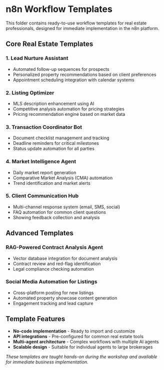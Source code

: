 # n8n Workflow Templates

This folder contains ready-to-use workflow templates for real estate professionals, designed for immediate implementation in the n8n platform.

## Core Real Estate Templates

### 1. Lead Nurture Assistant
- Automated follow-up sequences for prospects
- Personalized property recommendations based on client preferences
- Appointment scheduling integration with calendar systems

### 2. Listing Optimizer
- MLS description enhancement using AI
- Competitive analysis automation for pricing strategies
- Pricing recommendation engine based on market data

### 3. Transaction Coordinator Bot
- Document checklist management and tracking
- Deadline reminders for critical milestones
- Status update automation for all parties

### 4. Market Intelligence Agent
- Daily market report generation
- Comparative Market Analysis (CMA) automation
- Trend identification and market alerts

### 5. Client Communication Hub
- Multi-channel response system (email, SMS, social)
- FAQ automation for common client questions
- Showing feedback collection and analysis

## Advanced Templates

### RAG-Powered Contract Analysis Agent
- Vector database integration for document analysis
- Contract review and red-flag identification
- Legal compliance checking automation

### Social Media Automation for Listings
- Cross-platform posting for new listings
- Automated property showcase content generation
- Engagement tracking and lead capture

## Template Features
- **No-code implementation** - Ready to import and customize
- **API integrations** - Pre-configured for common real estate tools
- **Multi-agent architecture** - Complex workflows with multiple AI agents
- **Scalable design** - Suitable for individual agents to large brokerages

*These templates are taught hands-on during the workshop and available for immediate business implementation.*